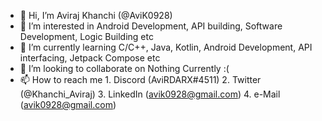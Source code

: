 - 👋 Hi, I’m Aviraj Khanchi (@AviK0928)
- 👀 I’m interested in Android Development, API building,  Software Development, Logic Building etc
- 🌱 I’m currently learning C/C++, Java, Kotlin, Android Development, API interfacing, Jetpack Compose etc
- 💞️ I’m looking to collaborate on Nothing Currently :(
- 📫 How to reach me 1. Discord (AviRDARX#4511)     2. Twitter (@Khanchi_Aviraj)      3. LinkedIn (avik0928@gmail.com)      4. e-Mail  (avik0928@gmail.com)

<!---
AviK0928/AviK0928 is a ✨ special ✨ repository because its `README.md` (this file) appears on your GitHub profile.
You can click the Preview link to take a look at your changes.
--->
